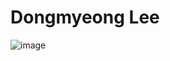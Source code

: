 # Dongmyeong Lee

![image](https://user-images.githubusercontent.com/52376448/77051279-65e7d500-6a0e-11ea-9db3-7a5b7610bad2.png)
